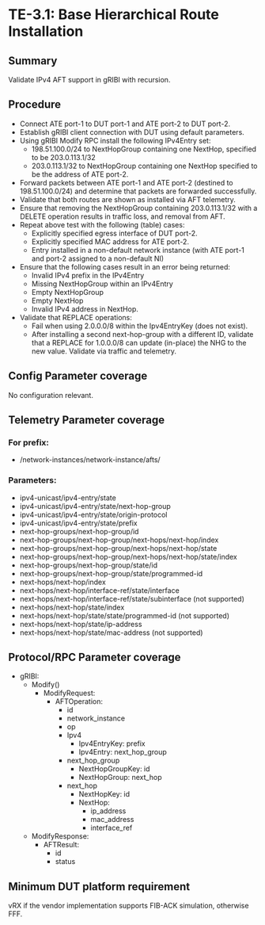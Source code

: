 # TE-3.1: Base Hierarchical Route Installation

## Summary
Validate IPv4 AFT support in gRIBI with recursion.

## Procedure
* Connect ATE port-1 to DUT port-1 and ATE port-2 to DUT port-2.
* Establish gRIBI client connection with DUT using default parameters.
* Using gRIBI Modify RPC install the following IPv4Entry set:
  * 198.51.100.0/24 to NextHopGroup containing one NextHop, specified to be 203.0.113.1/32
  * 203.0.113.1/32 to NextHopGroup containing one NextHop specified to be the address of ATE port-2.
* Forward packets between ATE port-1 and ATE port-2 (destined to 198.51.100.0/24)
  and determine that packets are forwarded successfully.
* Validate that both routes are shown as installed via AFT telemetry.
* Ensure that removing the NextHopGroup containing 203.0.113.1/32 with a DELETE
  operation results in traffic loss, and removal from AFT.
* Repeat above test with the following (table) cases:
  * Explicitly specified egress interface of DUT port-2.
  * Explicitly specified MAC address for ATE port-2.
  * Entry installed in a non-default network instance (with ATE port-1 and port-2 assigned to a non-default NI)
* Ensure that the following cases result in an error being returned:
  * Invalid IPv4 prefix in the IPv4Entry
  * Missing NextHopGroup within an IPv4Entry
  * Empty NextHopGroup
  * Empty NextHop
  * Invalid IPv4 address in NextHop.
* Validate that REPLACE operations:
  * Fail when using 2.0.0.0/8 within the Ipv4EntryKey (does not exist).
  * After installing a second next-hop-group with a different ID, validate that
    a REPLACE for 1.0.0.0/8 can update (in-place) the NHG to the new value.
    Validate via traffic and telemetry.

## Config Parameter coverage
No configuration relevant.

## Telemetry Parameter coverage

### For prefix:
* /network-instances/network-instance/afts/

### Parameters:
* ipv4-unicast/ipv4-entry/state
* ipv4-unicast/ipv4-entry/state/next-hop-group
* ipv4-unicast/ipv4-entry/state/origin-protocol
* ipv4-unicast/ipv4-entry/state/prefix
* next-hop-groups/next-hop-group/id
* next-hop-groups/next-hop-group/next-hops/next-hop/index
* next-hop-groups/next-hop-group/next-hops/next-hop/state
* next-hop-groups/next-hop-group/next-hops/next-hop/state/index
* next-hop-groups/next-hop-group/state/id
* next-hop-groups/next-hop-group/state/programmed-id
* next-hops/next-hop/index
* next-hops/next-hop/interface-ref/state/interface
* next-hops/next-hop/interface-ref/state/subinterface (not supported)
* next-hops/next-hop/state/index
* next-hops/next-hop/state/state/programmed-id (not supported)
* next-hops/next-hop/state/ip-address
* next-hops/next-hop/state/mac-address (not supported)

## Protocol/RPC Parameter coverage

* gRIBI:
  * Modify()
    * ModifyRequest:
      * AFTOperation:
        * id
        * network_instance
        * op
        * Ipv4
          * Ipv4EntryKey: prefix
          * Ipv4Entry: next_hop_group
        * next_hop_group
          * NextHopGroupKey: id
          * NextHopGroup: next_hop
        * next_hop
          * NextHopKey: id
          * NextHop:
            * ip_address
            * mac_address
            * interface_ref
  * ModifyResponse:
    * AFTResult:
      * id
      * status

## Minimum DUT platform requirement

vRX if the vendor implementation supports FIB-ACK simulation, otherwise FFF.

